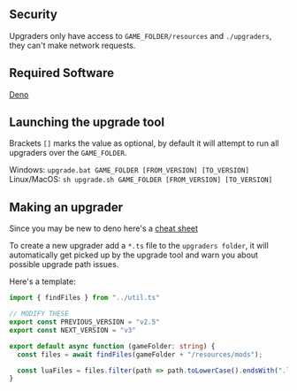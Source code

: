 ## Security

Upgraders only have access to `GAME_FOLDER/resources` and `./upgraders`, they can't make network requests.

## Required Software

[Deno](https://deno.land/#installation)

## Launching the upgrade tool

Brackets `[]` marks the value as optional, by default it will attempt to run all upgraders over the `GAME_FOLDER`.

Windows: `upgrade.bat GAME_FOLDER [FROM_VERSION] [TO_VERSION]`
Linux/MacOS: `sh upgrade.sh GAME_FOLDER [FROM_VERSION] [TO_VERSION]`

## Making an upgrader

Since you may be new to deno here's a [cheat sheet](https://droces.github.io/Deno-Cheat-Sheet/)

To create a new upgrader add a `*.ts` file to the `upgraders folder`, it will automatically get picked up by the upgrade tool and warn you about possible upgrade path issues.

Here's a template:
```ts
import { findFiles } from "../util.ts"

// MODIFY THESE
export const PREVIOUS_VERSION = "v2.5"
export const NEXT_VERSION = "v3"

export default async function (gameFolder: string) {
  const files = await findFiles(gameFolder + "/resources/mods");

  const luaFiles = files.filter(path => path.toLowerCase().endsWith(".lua"));
}
```
